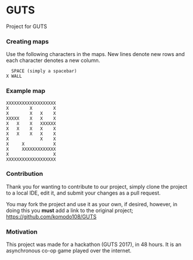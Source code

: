 # GUTS
Project for GUTS

### Creating maps
Use the following characters in the maps. 
New lines denote new rows and each character denotes a new column.
```
  SPACE (simply a spacebar)
X WALL
```

### Example map
```
XXXXXXXXXXXXXXXXXXX
X        X        X
X        X   X    X
XXXXX    X   X    X
X   X    X   XXXXXX
X   X    X   X    X
X   X    X   X    X
X            X    X
X     X           X
X     XXXXXXXXXXXXX
X                 X
XXXXXXXXXXXXXXXXXXX
```

### Contribution
Thank you for wanting to contribute to our project, 
simply clone the project to a local IDE, edit it,
and submit your changes as a pull request.

You may fork the project and use it as your own, if desired,
however, in doing this you **must** add a link to the original project;
 https://github.com/komodo108/GUTS

### Motivation
This project was made for a hackathon (GUTS 2017), in 48 hours.
It is an asynchronous co-op game played over the internet.